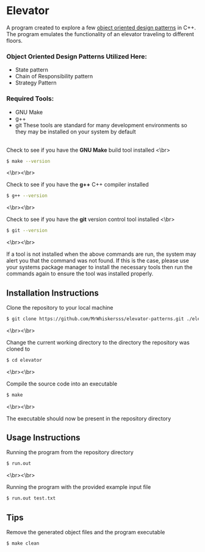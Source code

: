 # Elevator

A program created to explore a few [object oriented design patterns](https://en.wikipedia.org/wiki/Design_Patterns) in C++. The program emulates the functionality of an elevator traveling to different floors.

### Object Oriented Design Patterns Utilized Here:
- State pattern
- Chain of Responsibility pattern
- Strategy Pattern

### Required Tools:
- GNU Make
- g++
- git 
These tools are standard for many development environments so they may be installed on your system by default <br><br>

Check to see if you have the **GNU Make** build tool installed <\br>
```bash
$ make --version
```
<\br><\br>

Check to see if you have the **g++** C++ compiler installed
```bash
$ g++ --version
```
<\br><\br>

Check to see if you have the **git** version control tool installed <\br>
```bash
$ git --version
```
<\br><\br>

If a tool is not installed when the above commands are run, the system may alert you that the command was not found. If this is the case, please use your systems package manager to install the necessary tools then run the commands again to ensure the tool was installed properly.

## Installation Instructions
Clone the repository to your local machine
```bash
$ git clone https://github.com/MrWhiskersss/elevator-patterns.git ./elevator
```
<\br><\br>

Change the current working directory to the directory the repository was cloned to
```bash
$ cd elevator
```
<\br><\br>

Compile the source code into an executable
```bash
$ make
```
<\br><\br>

The executable should now be present in the repository directory

## Usage Instructions
Running the program from the repository directory
```bash
$ run.out
```
<\br><\br>

Running the program with the provided example input file
```bash
$ run.out test.txt
```

## Tips
Remove the generated object files and the program executable
```bash
$ make clean
```
